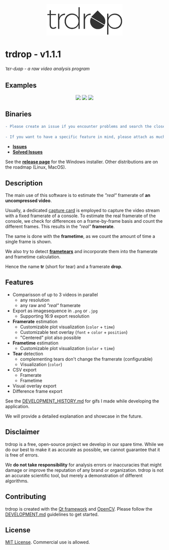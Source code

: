 
<p align="center">
    <img height="100" src="images/logos/trdrop_logo_alpha.png">
</p>

# trdrop - v1.1.1
###### ˈtɛr-dɹɑp - a raw video analysis program

## Examples

<p align="center">
    <img height="160" src="images/2019-07-28-tear-visualization.gif">
    <img height="160" src="images/2019-07-22-plots-options.gif">
    <img height="160" src="images/2019-07-13-full-showcase-delta-renderering.gif">
</p>

## Binaries

```diff
- Please create an issue if you encounter problems and search the closed issues for already solved ones.

- If you want to have a specific feature in mind, please attach as much exemplary information as possible (screenshots, mockups)
```

* [**Issues**](https://github.com/cirquit/trdrop/issues?q=is%3Aopen+is%3Aissue)
* [**Solved Issues**](https://github.com/cirquit/trdrop/issues?q=is%3Aissue+is%3Aclosed)

See the [**release page**](https://github.com/cirquit/trdrop/releases) for the Windows installer. Other distributions are on the roadmap (Linux, MacOS).

## Description

The main use of this software is to estimate the *"real"* framerate of **an uncompressed video**.

Usually, a dedicated [capture card](https://en.wikipedia.org/wiki/Video_capture) is employed to capture the video stream with a fixed framerate of a console. To estimate the real framerate of the console, we check for differences on a frame-by-frame basis and count the different frames. This results in the *"real"* **framerate**.

The same is done with the **frametime**, as we count the amount of time a single frame is shown.

We also try to detect [**frametears**](https://en.wikipedia.org/wiki/Screen_tearing) and incorporate them into the framerate and frametime calculation.

Hence the name **tr** (short for tear) and a framerate **drop**.

## Features

* Comparisson of up to 3 videos in parallel
    - any resolution
    - any raw and *"real"* framerate
* Export as imagesequence in `.png` or `.jpg`
    - Supporting 16:9 export resolution
* **Framerate** estimation
    - Customizable plot visualization (`color` + `time`)
    - Customizable text overlay (`font` + `color` + `position`)
    - "Centered" plot also possible
* **Frametime** estimation
    - Customizable plot visualization (`color` + `time`)
* **Tear** detection
    - complementing tears don't change the framerate (configurable)
    - Visualization (`color`)
* CSV export
    - Framerate
    - Frametime
* Visual overlay export
* Difference frame export

See the [DEVELOPMENT_HISTORY.md](DEVELOPMENT_HISTORY.md) for gifs I made while developing the application.

We will provide a detailed explanation and showcase in the future.

## Disclaimer

trdrop is a free, open-source project we develop in our spare time. While we do our best to make it as accurate as possible, we cannot guarantee that it is free of errors.

We **do not take responsibility** for analysis errors or inaccuracies that might damage or improve the reputation of any brand or organization. trdrop is not an accurate scientific tool, but merely a demonstration of different algorithms.

## Contributing

trdrop is created with the [Qt framework](https://www.qt.io/) and [OpenCV](https://opencv.org/). Please follow the [DEVELOPMENT.md](DEVELOPMENT.md) guidelines to get started.

## License

[MIT License](https://en.wikipedia.org/wiki/MIT_License). Commercial use is allowed.